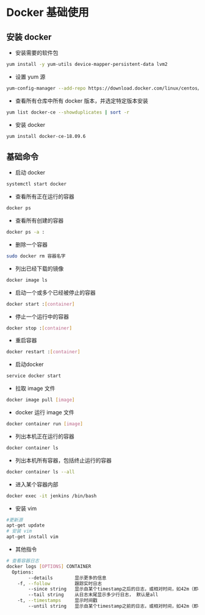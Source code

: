 # Docker 基础使用

## 安装 docker
- 安装需要的软件包
```bash
yum install -y yum-utils device-mapper-persistent-data lvm2
```

- 设置 yum 源
```bash
yum-config-manager --add-repo https://download.docker.com/linux/centos/docker-ce.repo
```
- 查看所有仓库中所有 docker 版本，并选定特定版本安装
```bash
yum list docker-ce --showduplicates | sort -r
```
- 安装 docker
```bash
yum install docker-ce-18.09.6
```

## 基础命令
- 启动 docker
```bash
systemctl start docker
```

- 查看所有正在运行的容器
```bash
docker ps
```

- 查看所有创建的容器
```bash
docker ps -a :
```

- 删除一个容器
```bash
sudo docker rm 容器名字
```

- 列出已经下载的镜像
```bash
docker image ls
```

- 启动一个或多个已经被停止的容器
```bash
docker start :[container]
```

- 停止一个运行中的容器
```bash
docker stop :[container]
```

- 重启容器
```bash
docker restart :[container]
```

- 启动docker
```bash
service docker start
```

- 拉取 image 文件
```bash
docker image pull [image]
```

- docker 运行 image 文件
```bash
docker container run [image]
```

- 列出本机正在运行的容器
```bash
docker container ls
```

- 列出本机所有容器，包括终止运行的容器
```bash
docker container ls --all
```

- 进入某个容器内部
```bash
docker exec -it jenkins /bin/bash
```

- 安装 vim
```bash
#更新源
apt-get update
# 安装 vim
apt-get install vim
```

- 其他指令
```bash
# 查看容器日志
docker logs [OPTIONS] CONTAINER
  Options:
        --details        显示更多的信息
    -f, --follow         跟踪实时日志
        --since string   显示自某个timestamp之后的日志，或相对时间，如42m（即42分钟）
        --tail string    从日志末尾显示多少行日志， 默认是all
    -t, --timestamps     显示时间戳
        --until string   显示自某个timestamp之前的日志，或相对时间，如42m（即42分钟）


```